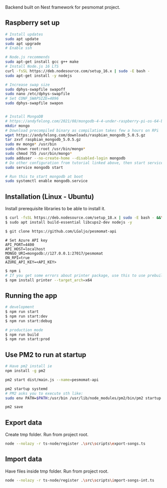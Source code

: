 Backend built on Nest framework for pesmomat project.

## Raspberry set up
```bash
# Install updates
sudo apt update  
sudo apt upgrade  
# Enable ssh

# Node.js recommends
sudo apt-get install gcc g++ make
# Install Node.js 16 LTS
curl -fsSL https://deb.nodesource.com/setup_16.x | sudo -E bash -
sudo apt-get install -y nodejs

# Increase swap size
sudo dphys-swapfile swapoff
sudo nano /etc/dphys-swapfile
# Set CONF_SWAPSIZE=4096
sudo dphys-swapfile swapon


# Install MongoDB
# https://andyfelong.com/2021/08/mongodb-4-4-under-raspberry-pi-os-64-bit-raspbian64/
mkdir mongo
# Download precompiled binary as compilation takes few a hours on RPi
wget https://andyfelong.com/downloads/raspbian_mongodb_5.0.5.gz
tar zxvf raspbian_mongodb_5.0.5.gz
sudo mv mongo* /usr/bin
sudo chown root:root /usr/bin/mongo*
sudo chmod 755 /usr/bin/mongo*
sudo adduser --no-create-home --disabled-login mongodb
# Do other configuration from tutorial linked above, then start service
sudo service mongodb start

# Run this to start mongodb at boot
sudo systemctl enable mongodb.service
```


## Installation (Linux - Ubuntu)
Install prerequisite libraries to be able to install it.
```bash
$ curl -fsSL https://deb.nodesource.com/setup_18.x | sudo -E bash - &&\
$ sudo apt install build-essential libcups2-dev nodejs -y
```

```bash
$ git clone https://github.com/LGaljo/pesmomat-api
```

```dotenv
# Set Azure API key
API_PORT=4400
API_HOST=localhost
MONGO_URI=mongodb://127.0.0.1:27017/pesmomat
ON_RPI=true
AZURE_API_KEY=<API_KEY>
```

```bash
$ npm i
# If you get some errors about printer package, use this to use prebuilt
$ npm install printer --target_arch=x64

```

## Running the app

```bash
# development
$ npm run start
$ npm run start:dev
$ npm run start:debug

# production mode
$ npm run build
$ npm run start:prod
```

## Use PM2 to run at startup
```bash
# Have pm2 install ie 
npm install -g pm2

pm2 start dist/main.js --name=pesmomat-api

pm2 startup systemd
# PM2 asks you to execute sth like:
sudo env PATH=$PATH:/usr/bin /usr/lib/node_modules/pm2/bin/pm2 startup systemd -u pi --hp /home/pi

pm2 save
```

## Export data
Create tmp folder. Run from project root.
```bash
node --nolazy -r ts-node/register .\src\scripts\export-songs.ts
```

## Import data
Have files inside tmp folder. Run from project root.
```bash
node --nolazy -r ts-node/register .\src\scripts\import-songs-int.ts
```
